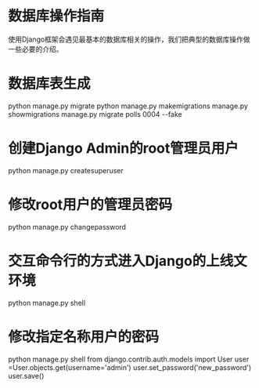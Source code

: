 
# 数据库操作指南

使用Django框架会遇见最基本的数据库相关的操作，我们把典型的数据库操作做一些必要的介绍。



# 数据库表生成
python manage.py migrate
python manage.py makemigrations
manage.py showmigrations
manage.py migrate polls 0004 --fake


# 创建Django Admin的root管理员用户
python manage.py createsuperuser

# 修改root用户的管理员密码
python manage.py changepassword


# 交互命令行的方式进入Django的上线文环境
python manage.py shell


# 修改指定名称用户的密码

python manage.py shell
from django.contrib.auth.models import User
user =User.objects.get(username='admin')
user.set_password('new_password')
user.save()






